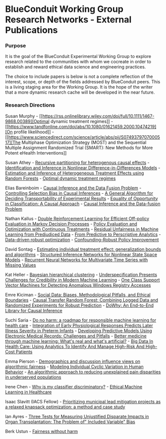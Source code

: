 # BlueConduit Working Group Research Networks - External Publications

### Purpose

It is the goal of the BlueConduit Experimental Working Group to explore research related to the communities with whom we cocreate in order to establish and reward ethical data science and engineering practices.


The choice to include papers is below is not a complete reflection of the interest, scope, or depth of the fields addressed by BlueConduit peers. This is a living staging area for the Working Group.
It is the hope of the writer that a more dynamic research cache will be developed in the near future.

### Research Directions
                        
Susan Murphy
    - [[https://rss.onlinelibrary.wiley.com/doi/full/10.1111/1467-9868.00389][Optimal dynamic treatment regimes]]
    - [[https://www.tandfonline.com/doi/abs/10.1080/01621459.2000.10474219][On profile likelihood]]
    - [[https://www.sciencedirect.com/science/article/abs/pii/S0749379707000517][The Multiphase Optimization Strategy (MOST) and the Sequential Multiple Assignment Randomized Trial (SMART): New Methods for More Potent eHealth Interventions]]

Susan Athey
    - [Recursive partitioning for heterogenous causal effects](https://www.pnas.org/content/113/27/7353.short)
    - [Identification and Inference in Nonlinear Difference-in-Differences Models](https://onlinelibrary.wiley.com/doi/abs/10.1111/j.1468-0262.2006.00668.x)
    - [Estimation and Inference of Heterogeneous Treatment Effects using Random Forests](https://www.tandfonline.com/doi/abs/10.1080/01621459.2017.1319839)
    - [Optimal dynamic treatment regimes](https://rss.onlinelibrary.wiley.com/doi/full/10.1111/1467-9868.00389)

Elias Bareinboim
    - [Causal Inference and the Data Fusion Problem](https://www.pnas.org/content/113/27/7345.short)
    - [Controlling Selection Bias in Causal Inferences](http://proceedings.mlr.press/v22/bareinboim12.html)
    - [A General Algorithm for Deciding Transportability of Experimental Results](https://www.degruyter.com/document/doi/10.1515/jci-2012-0004/html)
    - [Equality of Opportunity in Classification: A Causal Approach](https://proceedings.neurips.cc/paper/2018/file/ff1418e8cc993fe8abcfe3ce2003e5c5-Paper.pdf)
    - [Causal Inference and the Data-fusion Problem](https://www.pnas.org/content/113/27/7345.short)

Nathan Kallus
    - [Double Reinforcement Learning for Efficient Off-policy Evaluation in Markov Decision Processes](https://www.jmlr.org/papers/volume21/19-827/19-827.pdf)
    - [Policy Evaluation and Optimization with Continuous Treatments](http://proceedings.mlr.press/v84/kallus18a.html)
    - [Residual Unfairness in Machine Learning from Predjudiced Data](http://proceedings.mlr.press/v80/kallus18a.html)
    - [From Predictive to Perscriptive Analytics](https://pubsonline.informs.org/doi/abs/10.1287/mnsc.2018.3253)
    - [Data-driven robust optimization](https://link.springer.com/article/10.1007/s10107-017-1125-8)
    - [Confounding-Robust Policy Improvement](https://arxiv.org/abs/1805.08593)

David Sontag
    - [Estimating individual treatment effect: generalization bounds and algorithms](http://proceedings.mlr.press/v70/shalit17a.html)
    - [Structured Inference Networks for Nonlinear State Space Models](https://ojs.aaai.org/index.php/AAAI/article/view/10779)
    - [Recurrent Neural Networks for Multivariate Time Series with Missing Values](https://www.nature.com/articles/s41598-018-24271-9)

Kat Heller
    - [Bayesian hierarchical clustering](https://dl.acm.org/doi/abs/10.1145/1102351.1102389)
    - [Underspecification Presents Challenges for Credibility in Modern Machine Learning](https://arxiv.org/abs/2011.03395)
    - [One Class Support Vector Machines for Detecting Anomalous Windows Registry Accesses](https://academiccommons.columbia.edu/doi/10.7916/D85M6CFF)

Emre Kiciman
    - [Social Data: Biases, Methodological Pitfalls, and Ethical Boundaries](https://www.frontiersin.org/articles/10.3389/fdata.2019.00013/full)
    - [Causal Transfer Random Forest: Combining Logged Data and Randomized Experiments for Robust Prediction](https://arxiv.org/abs/2011.04216)
    - [DoWhy: An End-to-End Library for Causal Inference](https://arxiv.org/abs/2011.04216)

Suchi Saria
    - [Do no harm: a roadmap for responsible machine learning for health care](https://www.nature.com/articles/s41591-019-0548-6)
    - [Integration of Early Physiological Responses Predicts Later Illness Severity in Preterm Infants](https://www.science.org/doi/abs/10.1126/scitranslmed.3001304)
    - [Developing Predictive Models Using Electronic Medical Records: Challenges and Pitfalls](https://www.ncbi.nlm.nih.gov/pmc/articles/PMC3900132/)
    - [Better medicine through machine learning: What's real and what's artificial?](https://journals.plos.org/plosmedicine/article?id=10.1371/journal.pmed.1002721)
    - [Big Data In Health Care: Using Analytics To Identify And Manage High-Risk And High-Cost Patients](https://www.healthaffairs.org/doi/full/10.1377/hlthaff.2014.0041)

Emma Pierson
    - [Demographics and discussion influence views on algorithmic fairness](https://arxiv.org/abs/1712.09124)
    - [Modeling Individual Cyclic Variation in Human Behavior](https://dl.acm.org/doi/abs/10.1145/3178876.3186052)
    - [An algorithmic approach to reducing unexplained pain disparities in underserved populations](https://www.nature.com/articles/s41591-020-01192-7)

Irene Chen
    - [Why is my classifier discriminatory?](https://arxiv.org/abs/1805.12002)
    - [Ethical Machine Learning in Healthcare](https://www.annualreviews.org/doi/abs/10.1146/annurev-biodatasci-092820-114757)

Isaac Slavitt (IACS Fellow)
    - [Prioritizing municipal lead mitigation projects as a relaxed knapsack optimization: a method and case study](https://arxiv.org/abs/2201.09372)

Ian Ayres
    - [Three Tests for Measuring Unjustified Disparate Impacts in Organ Transplantation: The Problem of" Included Variable" Bias](https://ianayres.yale.edu/sites/default/files/files/Three%20Tests%20for%20Measuring%20Unjustified(1).pdf)
  
Berk Ustun
    - [Fairness without harm](https://www.berkustun.com/docs/fairness_without_harm.pdf)
    